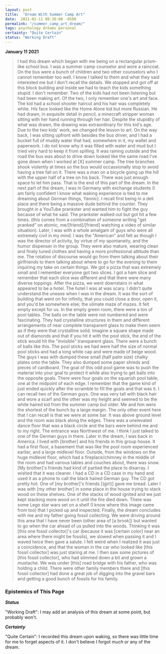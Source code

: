 ```yaml
---
layout: post
title:  "Dream With Summer Camp Art"
date:  2021-01-11 08:30:00 -0500
permalink: "/summer_camp_art_dream/"
tags: psychology dreams personal
certainty: "Quite Certain"
status: "Working Draft"
---
```


__January 11 2021__

> I had this dream which began with me being on a rectangular prism-like school bus. I was a summer camp counselor and wore a raincoat. On the bus were a bunch of children and two other counselors who I cannot remember too well. I know I talked to them and what they said interested me but I don't recall the details. We stopped and got off at this block building and inside we had to teach the kids something stupid. I don't remember. Two of the kids had not been listening but had been making art. Of the two, I only remember one's art and face. The kid had a school shooter haircut and his hair was completely white. His face looked like the Home Alone kid but more Russian. He had drawn, in exquisite detail in pencil, a minecraft stripper woman sitting with her hand running through her hair. Despite the stupidity of what was drawn, the drawing was extraordinary for this kid's age. Due to the two kids' work, we changed the lesson to art. On the way back, I was sitting upfront with besides the bus driver, and I had a bucket full of muddy water that had, somewhere in it, my wallet and paperwork. I do not know why it was filled with water and mud but I tried very hard to keep it from spilling. It was raining outside and the road the bus was about to drive down looked like the same road I've gone down when I worked at [X] summer camp. The tree branches shook violently at times so the bus would occassionally stop to avoid having a tree fall on it. There was a man on a bicycle going up the hill with the upper half of a tree on his back. There was just enough space to let him pass. That is the end of this part of the dream. In the next part of the dream, I was in Germany with exchange students (I am fairly confident I know what waking experience is tied to me dreaming about German things, Yannic). I recall first being in a deli place and there being a massive dude behind the counter. They brought in a YouTube prankster and wanted him to fight the guy because of what he said. The prankster walked out but got hit a few times. (this comes from a combination of someone writing "get pranked" on atomic, me/[friend]/[friend] watching a video of similar situation). Later, I was with a whole amalgam of guys who were all extremely civil in my mind. I was the "American" and felt as though I was the director of activity, by virtue of my spontaneity, and the humor dispenser in the group. They were also mature, wearing clean and finely tuned clothes and having a more professional attitude than me. The rotation of discourse would go from them talking about their girlfriends to them talking about where to go for the evening to them inquiring my take on certain things. We got a pizza that was extremely small and I remember everyone got two slices. I got a ham slice and remember that each slice was different and that there were many diverse toppings. After the pizza, we went downstairs in what appeared to be a hotel. The hotel I was at was scary. I didn't quite understand the unease when I was in the dream. It was the sort of building that went on for infinity, that you could close a door, open it, and you'd be somewhere else; the ulimate maze of mazes. It felt empty except for us. In the empty green room, there were a ton of pool tables. The balls on the table were not numbered and were fascinating. They had crystalline structures in them and different arrangements of near complete transparent glass to make them seem as if they were that crystalline solid. Imagine a square shape made out of diamonds and that if you hit it with the pool stick, the end of the stick would hit the "invisible" transparent glass. There were a bunch of balls like this. The pool sticks we had were half the size of normal pool sticks and had a long white cap and were made of beige wood. The guys I was with dumped these small (half palm size) chalky plates onto the table. They also dumped some paper shreds and pieces of cardboard. The goal of this odd pool game was to push the material into your goal to protect it while also trying to get balls into the opposite goals. There were four goals on the squarish pool table, one at the midpoint of each edge. I remember that the game kind of just ended quickly after the scramble to fill the goals and that was it. I can recall two of the German guys. One was very tall with black hair and wore a scarf and the other was my height and seemed to be the white haired kid from the summer camp but older. Me and him were the shortest of the bunch by a large margin. The only other event here that I can recall is that we were at some bar. It was above ground level and the room was black along the edges. There was a unelevated dance floor that was a black circle and the bars were behind me and to my right. The entrance was Northwest of me. I think I just talked to one of the German guys in there. Later in the dream, I was back in America. I lived with [brother] and his friends in this group house. It had a first floor, a basement that was like the pool room experienced earlier, and a large midlevel floor. Outside, from the windows on the huge midlevel floor, which had a fireplace/chimney in the middle of the room and had various tables and couches about, there was snow. [My brother]'s friends had kind of partied the place to disarray. I wished that it was cleaner. I had a CD in a CD case in my hand and used it as a phone to call the black haired German guy. The CD got pretty hot. One of [my brother]'s friends [(girl)] gave me bread. Later I was with [my other brother] in some place in the house trying to stack wood on these shelves. One of the stacks of wood ignited and we just kept stacking more wood on it until the fire died down. There was some Lego star wars set on a shelf (I know where this image came from too) that I picked up and inspected. Finally, the dream concludes with me and my father going fossil collecting. We were driving around this area that I have never been (other area of [a brook]) but wanted to go when the car ahead of us pulled into the woods. Thinking it was [this one fossil collector]'s car (because it was [certain color] near an area where there might be fossils), we slowed when passing it and I waved twice then gave a salute. I felt weird when I realized it was just a coincidence, and that the woman in the car who looked like [this fossil collector] was just staring at me. I then saw some pictures of [this fossil collector], who had slimmed down a bit and grown a mustache. We was under [this] road bridge with his father, who was holding a child. There were other family members there and [this fossil collector] had done a great job of digging into the gravel bars and getting a good bunch of fossils for his family.

### Epistemics of This Page

***Status***

"Working Draft": I may add an analysis of this dream at some point, but probably won't. 

***Certainty***

"Quite Certain": I recorded this dream upon waking, so there was little time for me to forget aspects of it. I don't believe I forgot much or any of the dream.    
